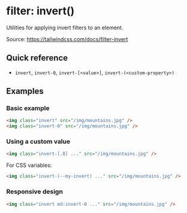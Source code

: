 # filter: invert()

Utilities for applying invert filters to an element.

Source: https://tailwindcss.com/docs/filter-invert

## Quick reference

- `invert`, `invert-0`, `invert-[<value>]`, `invert-(<custom-property>)`

## Examples

### Basic example

```html
<img class="invert" src="/img/mountains.jpg" />
<img class="invert-0" src="/img/mountains.jpg" />
```

### Using a custom value

```html
<img class="invert-[.8] ..." src="/img/mountains.jpg" />
```

For CSS variables:

```html
<img class="invert-(--my-invert) ..." src="/img/mountains.jpg" />
```

### Responsive design

```html
<img class="invert md:invert-0 ..." src="/img/mountains.jpg" />
```

